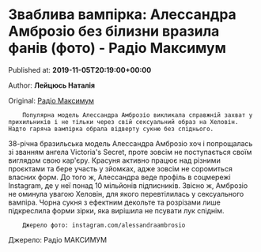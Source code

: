 
# Зваблива вампірка: Алессандра Амброзіо без білизни вразила фанів (фото) - Радіо Максимум

Published at: **2019-11-05T20:19:00+00:00**

Author: **Лейцюсь Наталія**

Original: [Радіо Максимум](https://maximum.fm/zvabliva-vampirka-alessandra-ambrozio-bez-bilizni-vrazila-faniv-foto_n169120)


        Популярна модель Алессандра Амброзіо викликала справжній захват у прихильників і не тільки через свій сексуальний образ на Хеловін. Надто гаряча вампірка обрала відверту сукню без спіднього.
      
38-річна бразильська модель Алессандра Амброзіо хоч і попрощалась зі званням ангела Victoria's Secret, проте зовсім не поступається своїм виглядом свою кар'єру. Красуня активно працює над різними проєктами та бере участь у зйомках, адже зовсім не соромиться власних форм. До того ж, Алессандра веде профіль в соцмережі Instagram, де у неї понад 10 мільйонів підписників.
Звісно ж, Амброзіо не оминула увагою Хеловін, для якого перевтілилась у сексуального вампіра. Чорна сукня з ефектним декольте та розрізами лише підкреслила форми зірки, яка вирішила не псувати лук спіднім.

        Джерело фото: instagram.com/alessandraambrosio
      
Джерело: Радіо МАКСИМУМ
